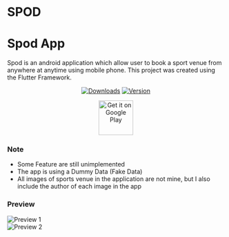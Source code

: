 # SPOD
# Spod App

Spod is an android application which allow user to book a sport venue from anywhere at anytime using mobile phone. This project was created using the Flutter Framework. 


<div align="center">


[![Downloads](https://PlayBadges.pavi2410.me/badge/downloads?id=com.mikirinkode.spod)](https://play.google.com/store/apps/details?id=com.mikirinkode.spod)
 [![Version](https://img.shields.io/github/v/release/mikirinkode/sports_venue_booking_app?include_prereleases&sort=semver)](https://github.com/mikirinkode/sports_venue_booking_app/releases/latest)


[<img src="https://play.google.com/intl/en_us/badges/static/images/badges/en_badge_web_generic.png"
      alt='Get it on Google Play'
      height="80">](https://play.google.com/store/apps/details?id=com.mikirinkode.spod)

<div align="left">

### Note
- Some Feature are still unimplemented
- The app is using a Dummy Data (Fake Data)
- All images of sports venue in the application are not mine, but I also include the author of each image in the app

### Preview
<img src="https://raw.githubusercontent.com/mikirinkode/sports_field_booking_app/master/assets/spod_showcase_1.png" alt="Preview 1">
<br>
<img src="https://raw.githubusercontent.com/mikirinkode/sports_field_booking_app/master/assets/spod_showcase_2.png" alt="Preview 2">

